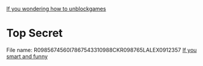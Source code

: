 [If you wondering how to unblockgames](https://the-omnilord.github.io/shsgames.github.io/)
# Top Secret
File name: R0985674560I7867543310988CKR098765LALEX0912357
[If you smart and funny](https://www.youtube.com/watch?v=dQw4w9WgXcQ)
